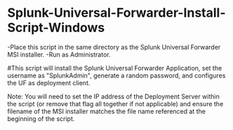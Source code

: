 # Splunk-Universal-Forwarder-Install-Script-Windows


-Place this script in the same directory as the Splunk Universal Forwarder MSI installer.
-Run as Administrator.

#This script will install the Splunk Universal Forwarder Application, set the username as "SplunkAdmin", generate a random password, and configures the UF as deployment client. 

Note: You will need to set the IP address of the Deployment Server within the script (or remove that flag all together if not applicable) and ensure the filename of the MSI installer matches the file name referenced at the beginning of the script.
